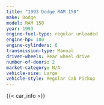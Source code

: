 ```yaml
---
title: "1993 Dodge RAM 150"
make: Dodge
model: RAM 150
year: 1993
engine-fuel-type: regular unleaded
engine-hp: 180
engine-cylinders: 6
transmission-type: Manual
driven-wheels: Rear wheel drive
number-of-doors: 2
market-category: N/A
vehicle-size: Large
vehicle-style: Regular Cab Pickup
---
```


{{< car_info >}}

